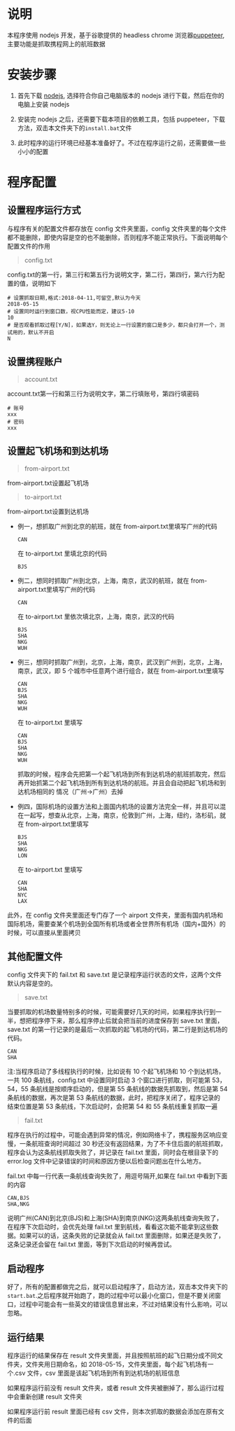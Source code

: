 # 说明

本程序使用 nodejs 开发，基于谷歌提供的 headless chrome 浏览器[puppeteer](https://github.com/GoogleChrome/puppeteer),主要功能是抓取携程网上的航班数据

# 安装步骤

1.  首先下载 [nodejs](https://nodejs.org/zh-cn/download/), 选择符合你自己电脑版本的 nodejs 进行下载，然后在你的电脑上安装 nodejs

2.  安装完 nodejs 之后，还需要下载本项目的依赖工具，包括 puppeteer，下载方法，双击本文件夹下的`install.bat`文件

3.  此时程序的运行环境已经基本准备好了。不过在程序运行之前，还需要做一些小小的配置

# 程序配置

## 设置程序运行方式

与程序有关的配置文件都存放在 config 文件夹里面，config 文件夹里的每个文件都不能删除，即使内容是空的也不能删除，否则程序不能正常执行。下面说明每个配置文件的作用

> config.txt 

config.txt的第一行，第三行和第五行为说明文字，第二行，第四行，第六行为配置的值，说明如下

```
# 设置抓取日期,格式:2018-04-11,可留空,默认为今天
2018-05-15
# 设置同时运行到窗口数，视CPU性能而定，建议5-10
10
# 是否观看抓取过程[Y/N]，如果选Y，则无论上一行设置的窗口是多少，都只会打开一个，测试用的，默认不开启
N
```

## 设置携程账户

> account.txt

account.txt第一行和第三行为说明文字，第二行填账号，第四行填密码

```
# 账号
xxx
# 密码
xxx
```

## 设置起飞机场和到达机场

> from-airport.txt

from-airport.txt设置起飞机场

> to-airport.txt 

from-airport.txt设置到达机场

* 例一，想抓取广州到北京的航班，就在 from-airport.txt里填写广州的代码

  ```
  CAN
  ```

  在 to-airport.txt 里填北京的代码

  ```
  BJS
  ```

* 例二，想同时抓取广州到北京，上海，南京，武汉的航班，就在 from-airport.txt里填写广州的代码
  ```
  CAN
  ```
  在 to-airport.txt 里依次填北京，上海，南京，武汉的代码
  ```
  BJS
  SHA
  NKG
  WUH
  ```
* 例三，想同时抓取广州到，北京，上海，南京，武汉到广州到，北京，上海，南京，武汉，即 5 个城市中任意两个进行组合，就在 from-airport.txt里填写

  ```
  CAN
  BJS
  SHA
  NKG
  WUH
  ```

  在 to-airport.txt 里填写

  ```
  CAN
  BJS
  SHA
  NKG
  WUH
  ```

  抓取的时候，程序会先把第一个起飞机场到所有到达机场的航班抓取完，然后再开始抓第二个起飞机场到所有到达机场的航班。并且会自动把起飞机场和到达机场相同的 情况（广州->广州）去掉

* 例四，国际机场的设置方法和上面国内机场的设置方法完全一样，并且可以混在一起写，想查从北京，上海，南京，伦敦到广州，上海，纽约，洛杉矶，就在 from-airport.txt里填写
  ```
  BJS
  SHA
  NKG
  LON
  ```
  在 to-airport.txt 里填写
  ```
  CAN
  SHA
  NYC
  LAX
  ```

此外，在 config 文件夹里面还专门存了一个 airport 文件夹，里面有国内机场和国际机场，需要查某个机场到全国所有机场或者全世界所有机场（国内+国外）的时候，可以直接从里面拷贝

## 其他配置文件

config 文件夹下的 fail.txt 和 save.txt 是记录程序运行状态的文件，这两个文件默认内容是空的。

> save.txt

当要抓取的机场数量特别多的时候，可能需要好几天的时间，如果程序执行到一半，想把程序停下来，那么程序停止后就会把当前的进度保存到 save.txt 里面，save.txt 的第一行记录的是最后一次抓取的起飞机场的代码，第二行是到达机场的代码。
  ```
  CAN
  SHA
  ```
  
注:当程序启动了多线程执行的时候，比如说有 10 个起飞机场和 10 个到达机场，一共 100 条航线，config.txt 中设置同时启动 3 个窗口进行抓取，则可能第 53，54，55 条航线是按顺序启动的，但是第 55 条航线的数据先抓取到，然后是第 54 条航线的数据，再次是第 53 条航线的数据，此时，把程序关闭了，程序记录的 结束位置是第 53 条航线，下次启动时，会把第 54 和 55 条航线重复抓取一遍

> fail.txt

程序在执行的过程中，可能会遇到异常的情况，例如网络卡了，携程服务区响应变慢，一条航班查询时间超过 30 秒还没有返回结果，为了不卡住后面的航班抓取，程序会认为这条航线抓取失败了，并记录在 fail.txt 里面，同时会在根目录下的 error.log 文件中记录错误的时间和原因方便以后检查问题出在什么地方。

fail.txt 中每一行代表一条航线查询失败了，用逗号隔开,如果在 fail.txt 中看到下面的内容

```
CAN,BJS
SHA,NKG
```

说明广州(CAN)到北京(BJS)和上海(SHA)到南京(NKG)这两条航线查询失败了，在程序下次启动时，会优先处理 fail.txt 里到航线，看看这次能不能拿到这些数据。如果可以的话，这条失败的记录就会从 fail.txt 里面删除，如果还是失败了，这条记录还会留在 fail.txt 里面，等到下次启动的时候再尝试。

## 启动程序

好了，所有的配置都做完之后，就可以启动程序了，启动方法，双击本文件夹下的`start.bat`.之后程序就开始跑了，跑的过程中可以最小化窗口，但是不要关闭窗口，过程中可能会有一些英文的错误信息冒出来，不过对结果没有什么影响，可以忽略。

## 运行结果

程序运行的结果保存在 result 文件夹里面，并且按照航班的起飞日期分成不同文件夹，文件夹用日期命名，如 2018-05-15，文件夹里面，每个起飞机场有一个.csv 文件，csv 里面是该起飞机场到所有到达机场的航班信息

如果程序运行前没有 result 文件夹，或者 result 文件夹被删掉了，那么运行过程中会重新创建 result 文件夹

如果程序运行前 result 里面已经有 csv 文件，则本次抓取的数据会添加在原有文件的后面
